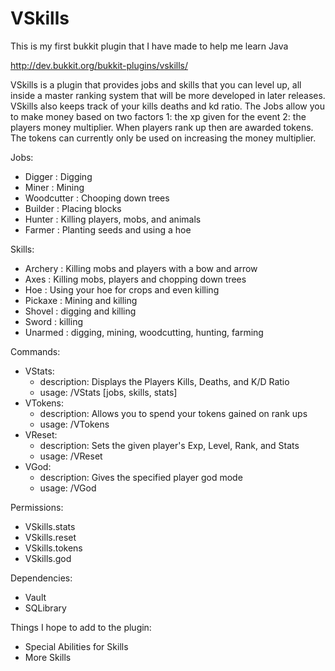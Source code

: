 VSkills
======

This is my first bukkit plugin that I have made to help me learn Java

http://dev.bukkit.org/bukkit-plugins/vskills/

VSkills is a plugin that provides jobs and skills that you can level up, all inside a master ranking system that will
be more developed in later releases. VSkills also keeps track of your kills deaths and kd ratio. The Jobs allow you to make
money based on two factors 1: the xp given for the event 2: the players money multiplier. When players rank up then are
awarded tokens. The tokens can currently only be used on increasing the money multiplier.

Jobs:
- Digger : Digging
- Miner : Mining
- Woodcutter : Chooping down trees
- Builder : Placing blocks
- Hunter : Killing players, mobs, and animals
- Farmer : Planting seeds and using a hoe

Skills:
- Archery : Killing mobs and players with a bow and arrow
- Axes : Killing mobs, players and chopping down trees
- Hoe : Using your hoe for crops and even killing
- Pickaxe : Mining and killing
- Shovel : digging and killing
- Sword : killing
- Unarmed : digging, mining, woodcutting, hunting, farming

Commands:
- VStats:
    - description: Displays the Players Kills, Deaths, and K/D Ratio
    - usage: /VStats [jobs, skills, stats]
- VTokens:
    - description: Allows you to spend your tokens gained on rank ups
    - usage: /VTokens <options>
- VReset:
    - description: Sets the given player's Exp, Level, Rank, and Stats
    - usage: /VReset <player>
- VGod:
    - description: Gives the specified player god mode
    - usage: /VGod <player>
    
Permissions:
- VSkills.stats
- VSkills.reset
- VSkills.tokens
- VSkills.god
        
Dependencies:
- Vault
- SQLibrary
        
Things I hope to add to the plugin:
- Special Abilities for Skills
- More Skills
